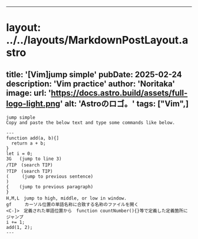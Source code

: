 
---
# layout: ../../layouts/MarkdownPostLayout.astro
title: '[Vim]jump simple'
pubDate: 2025-02-24
description: 'Vim practice'
author: 'Noritaka'
image:
    url: 'https://docs.astro.build/assets/full-logo-light.png'
    alt: 'Astroのロゴ。'
tags: ["Vim",]
---


```
jump simple
Copy and paste the below text and type some commands like below.

---
function add(a, b){]
  return a + b;
}
let i = 0;
3G   (jump to line 3)
/TIP　(search TIP)
?TIP　(search TIP)
(     (jump to previous sentence)
)
{    (jump to previous paragraph)
}
H,M,L　jump to high, middle, or low in window.
gf　　　カーソル位置の単語名称に合致する名称のファイルを開く
<C-]>　定義された単語位置から　function countNumber(){}等で定義した定義箇所にジャンプ
i += 1;
add(1, 2);
---
```
